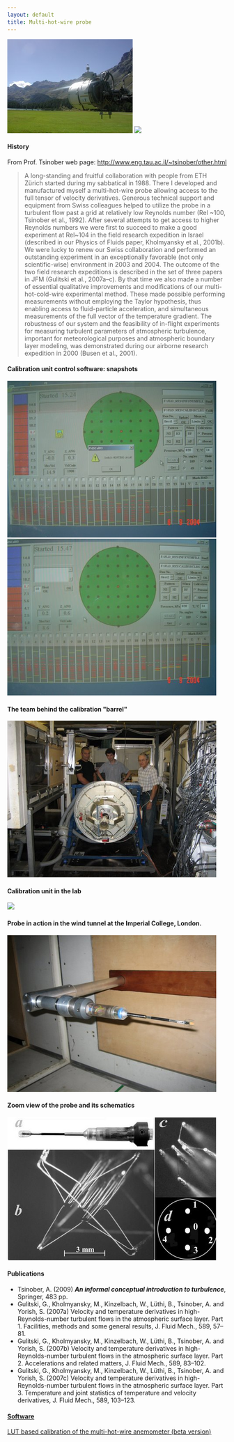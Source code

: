 ```yaml
---
layout: default
title: Multi-hot-wire probe
---
```



 
![](../images/calibration_in_situ.jpg)
![](http://lh3.google.com/particle.tracking/R3QZFDkCvjI/AAAAAAAABSQ/VU6CpdzqR74/s288/theprobe.jpg) 

#### History
From Prof. Tsinober web page: <http://www.eng.tau.ac.il/~tsinober/other.html>

> A long-standing and fruitful collaboration with people from ETH Zürich started during my sabbatical in 1988. There I developed and manufactured myself a multi-hot-wire probe allowing access to the full tensor of velocity derivatives. Generous technical support and equipment from Swiss colleagues helped to utilize the probe in a turbulent flow past a grid at relatively low Reynolds number (Rel ~100, Tsinober et al., 1992). After several attempts to get access to higher Reynolds numbers we were first to succeed to make a good experiment at Rel~104 in the field research expedition in Israel (described in our Physics of Fluids paper, Kholmyansky et al., 2001b). We were lucky to renew our Swiss collaboration and performed an outstanding experiment in an exceptionally favorable (not only scientific-wise) environment in 2003 and 2004. The outcome of the two field research expeditions is described in the set of three papers in JFM (Gulitski et al., 2007a–c). By that time we also made a number of essential qualitative improvements and modifications of our multi-hot-cold-wire experimental method. These made possible performing measurements without employing the Taylor hypothesis, thus enabling access to fluid-particle acceleration, and simultaneous measurements of the full vector of the temperature gradient. The robustness of our system and the feasibility of in-flight experiments for measuring turbulent parameters of atmospheric turbulence, important for meteorological purposes and atmospheric boundary layer modeling, was demonstrated during our airborne research expedition in 2000 (Busen et al., 2001).


#### Calibration unit control software: snapshots

![](../images/DSC00090.jpg)  ![](../images/DSC00091.jpg) 

#### The team behind the calibration "barrel"

![](../images/IMG_0167.jpg)

#### Calibration unit in the lab

![](http://lh3.google.com/particle.tracking/R3QZMDkCvkI/AAAAAAAABSY/bOi4hCympOk/s288/Image003.jpg)


#### Probe in action in the wind tunnel at the Imperial College, London.

![](../images/IMG_0177.jpg)



#### Zoom view of the probe and its schematics

![](../images/probeBW.jpg)




#### Publications
* Tsinober, A. (2009) ***An informal conceptual introduction to turbulence***, Springer, 483 pp.
* Gulitski, G., Kholmyansky, M., Kinzelbach, W., Lüthi, B., Tsinober, A. and Yorish, S. (2007a) Velocity and temperature derivatives in high-Reynolds-number turbulent flows in the atmospheric surface layer. Part 1. Facilities, methods and some general results, J. Fluid Mech., 589, 57–81.
* Gulitski, G., Kholmyansky, M., Kinzelbach, W., Lüthi, B., Tsinober, A. and Yorish, S. (2007b) Velocity and temperature derivatives in high-Reynolds-number turbulent flows in the atmospheric surface layer. Part 2. Accelerations and related matters, J. Fluid Mech., 589, 83–102.
* Gulitski, G., Kholmyansky, M., Kinzelbach, W., Lüthi, B., Tsinober, A. and Yorish, S. (2007c) Velocity and temperature derivatives in high-Reynolds-number turbulent flows in the atmospheric surface layer. Part 3. Temperature and joint statistics of temperature and velocity derivatives, J. Fluid Mech., 589, 103–123.



#### [Software](software.html)

[LUT based calibration of the multi-hot-wire anemometer (beta version)](hot_wire_calibration.html)





